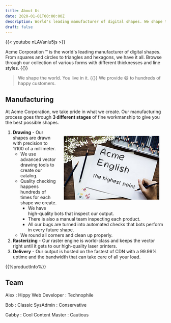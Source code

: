 ```yaml
---
title: About Us
date: 2020-01-01T00:00:00Z
description: World's leading manufacturer of digital shapes. We shape the world. You live in it.
draft: false
---
```


{{< youtube nLAVanlu5js >}}

Acme Corporation &trade; is the world's leading manufacturer of digital shapes. From squares and circles to triangles and hexagons, we have it all. Browse through our collection of various forms with different thicknesses and line styles.
{{<divider>}}
> We shape the world. You live in it.
{{<divider>}}
We provide :smile: to hundreds of happy customers.

## Manufacturing

At Acme Corporation, we take pride in what we create. Our manufacturing process goes through __3 different stages__ of fine workmanship to give you the best possible shapes.

<img style="float:right; margin: 20px;" src="draw.jpg">

1) **Drawing** - Our shapes are drawn with precision to 1/100 of a millimeter.
   * We use advanced vector drawing tools to create our catalog.
   * Quality checking happens hundreds of times for each shape we create.
     * We have high-quality bots that inspect our output.
     * There is also a manual team inspecting each product.
     * All our bugs are turned into automated checks that bots perform in every future shape.
   * We round all corners and clean up properly.
2) **Rasterizing** - Our raster engine is world-class and keeps the vector right until it gets to our high-quality laser printers.
3) **Delivery** - Our output is hosted on the fastest of CDN with a 99.99% uptime and the bandwidth that can take care of all your load.

{{%productInfo%}}
## Team

Alex 
: Hippy Web Developer
: Technophile

Bob 
: Classic SysAdmin 
: Conservative

Gabby 
: Cool Content Master 
: Cautious
